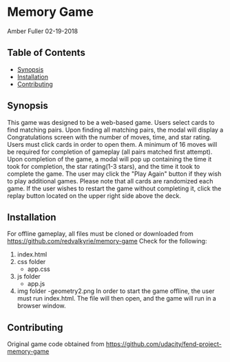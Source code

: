 # Memory Game
Amber Fuller 02-19-2018
## Table of Contents
* [Synopsis](#Synopsis)
* [Installation](#Installation)
* [Contributing](#Contributing)

## Synopsis
This game was designed to be a web-based game.  Users select cards to find
matching pairs.  Upon finding all matching pairs, the modal will display a
Congratulations screen with the number of moves, time, and star rating. Users
must click cards in order to open them.  A minimum of 16 moves will be required
for completion of gameplay (all pairs matched first attempt).  Upon completion
of the game, a modal will pop up containing the time it took for completion, the
star rating(1-3 stars), and the time it took to complete the game.  The user may
click the "Play Again" button if they wish to play additional games.  Please note
that all cards are randomized each game. If the user wishes to restart the game
without completing it, click the replay button located on the upper right side
above the deck.

## Installation
For offline gameplay, all files must be cloned or downloaded from
https://github.com/redvalkyrie/memory-game
Check for the following:
1. index.html
2. css folder
	- app.css
3. js folder
	- app.js
3. img folder
	-geometry2.png
In order to start the game offline, the user must run index.html.  The file will
then open, and the game will run in a browser window.

## Contributing
Original game code obtained from https://github.com/udacity/fend-project-memory-game
